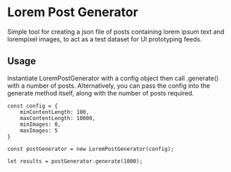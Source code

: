 Lorem Post Generator
===========

Simple tool for creating a json file of posts containing lorem ipsum text and lorempixel images, to act as a test dataset for UI prototyping feeds.

Usage
-----

Instantiate LoremPostGenerator with a config object then call .generate() with a number of posts.  Alternatively, you can pass the config into the generate method itself, along with the number of posts required.

    const config = {
        minContentLength: 100,
        maxContentLength: 10000,
        minImages: 0,
        maxImages: 5
    }

    const postGenerator = new LoremPostGenerator(config);

    let results = postGenerator.generate(1000);
